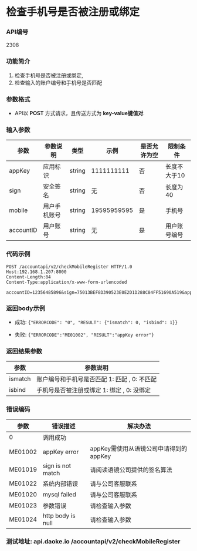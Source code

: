 检查手机号是否被注册或绑定
========================

### API编号
2308
### 功能简介
1) 检查手机号是否被注册或绑定,
2) 检查输入的账户编号和手机号是否匹配

### 参数格式

* API以 **POST** 方式请求，且传送方式为 **key-value键值对**.

### 输入参数

 参数           |参数说明                  |  类型       |   示例      | 是否允许为空   |  限制条件
----------------|--------------------------|-------------|-------------|----------------|--------------
 appKey         | 应用标识                 | string      | 1111111111 |  否             | 长度不大于10
 sign           | 安全签名                 | string      | 无         |  否             | 长度为40
 mobile      | 用户手机账号         		| string      | 19595959595 |  是            | 手机号
 accountID    | 用户账号      			| string      |   无       | 是           	| 用户账号编号

### 代码示例

    POST /accountapi/v2/checkMobileRegister HTTP/1.0
    Host:192.168.1.207:8000
    Content-Length:84
    Content-Type:application/x-www-form-urlencoded

    accountID=12356485896&sign=75013BEF8D390523E0E2D1D288C84FF51690A519&appKey=1111111111&mobile=12365252525&


### 返回body示例

* 成功: `{"ERRORCODE": "0", "RESULT": {"ismatch": 0, "isbind": 1}}`

* 失败: `{"ERRORCODE":"ME01002", "RESULT":"appKey error"}`

### 返回结果参数
 参数                    | 参数说明
-------------------------|----------------------
ismatch   			| 账户编号和手机号是否匹配 1: 匹配 , 0: 不匹配
isbind				| 手机号是否被注册或绑定   1: 绑定 , 0: 没绑定

### 错误编码

 参数                 | 错误描述               | 解决办法
----------------------|------------------------|------------------------------------
 0                    | 调用成功               | 
 ME01002              | appKey error         | appKey需使用从语镜公司申请得到的appKey
 ME01019              | sign is not match   | 请阅读语镜公司提供的签名算法
 ME01022              | 系统内部错误           | 请与公司客服联系
 ME01020			   | mysql failed          | 请与公司客服联系
 ME01023              | 参数错误               | 请检查输入参数
 ME01024			   | http body is null  | 请检查输入参数

### 测试地址: api.daoke.io /accountapi/v2/checkMobileRegister







